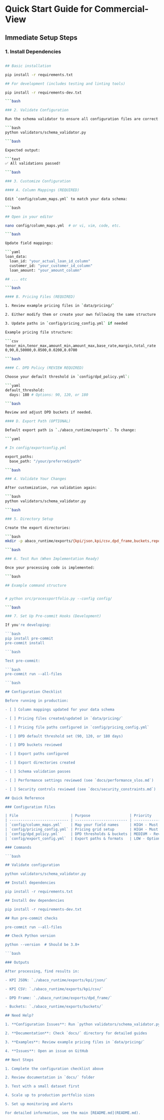 # Quick Start Guide for Commercial-View

## Immediate Setup Steps

### 1. Install Dependencies

```bash

## Basic installation

pip install -r requirements.txt

## For development (includes testing and linting tools)

pip install -r requirements-dev.txt

```bash

### 2. Validate Configuration

Run the schema validator to ensure all configuration files are correct:

```bash
python validators/schema_validator.py

```bash

Expected output:

```text
✅ All validations passed!

```bash

### 3. Customize Configuration

#### A. Column Mappings (REQUIRED)

Edit `config/column_maps.yml` to match your data schema:

```bash

## Open in your editor

nano config/column_maps.yml  # or vi, vim, code, etc.

```bash

Update field mappings:

```yaml
loan_data:
  loan_id: "your_actual_loan_id_column"
  customer_id: "your_customer_id_column"
  loan_amount: "your_amount_column"

## ... etc

```bash

#### B. Pricing Files (REQUIRED)

1. Review example pricing files in `data/pricing/`

2. Either modify them or create your own following the same structure

3. Update paths in `config/pricing_config.yml` if needed

Example pricing file structure:

```csv
tenor_min,tenor_max,amount_min,amount_max,base_rate,margin,total_rate
0,90,0,50000,0.0500,0.0200,0.0700

```bash

#### C. DPD Policy (REVIEW REQUIRED)

Choose your default threshold in `config/dpd_policy.yml`:

```yaml
default_threshold:
  days: 180 # Options: 90, 120, or 180

```bash

Review and adjust DPD buckets if needed.

#### D. Export Path (OPTIONAL)

Default export path is `./abaco_runtime/exports`. To change:

```yaml

# In config/exportconfig.yml

export_paths:
  base_path: "/your/preferred/path"

```bash

### 4. Validate Your Changes

After customization, run validation again:

```bash
python validators/schema_validator.py

```bash

### 5. Directory Setup

Create the export directories:

```bash
mkdir -p abaco_runtime/exports/{kpi/json,kpi/csv,dpd_frame,buckets,reports,archive}

```bash

### 6. Test Run (When Implementation Ready)

Once your processing code is implemented:

```bash

## Example command structure


# python src/processportfolio.py --config config/

```bash

### 7. Set Up Pre-commit Hooks (Development)

If you're developing:

```bash
pip install pre-commit
pre-commit install

```bash

Test pre-commit:

```bash
pre-commit run --all-files

```bash

## Configuration Checklist

Before running in production:

- [ ] Column mappings updated for your data schema

- [ ] Pricing files created/updated in `data/pricing/`

- [ ] Pricing file paths configured in `config/pricing_config.yml`

- [ ] DPD default threshold set (90, 120, or 180 days)

- [ ] DPD buckets reviewed

- [ ] Export paths configured

- [ ] Export directories created

- [ ] Schema validation passes

- [ ] Performance settings reviewed (see `docs/performance_slos.md`)

- [ ] Security controls reviewed (see `docs/security_constraints.md`)

## Quick Reference

### Configuration Files

| File                        | Purpose                  | Priority                 |
| --------------------------- | ------------------------ | ------------------------ |
| `config/column_maps.yml`    | Map your field names     | HIGH - Must customize    |
| `config/pricing_config.yml` | Pricing grid setup       | HIGH - Must configure    |
| `config/dpd_policy.yml`     | DPD thresholds & buckets | MEDIUM - Review required |
| `config/export_config.yml`  | Export paths & formats   | LOW - Optional           |

### Commands

```bash

## Validate configuration

python validators/schema_validator.py

## Install dependencies

pip install -r requirements.txt

## Install dev dependencies

pip install -r requirements-dev.txt

## Run pre-commit checks

pre-commit run --all-files

## Check Python version

python --version  # Should be 3.8+

```bash

### Outputs

After processing, find results in:

- KPI JSON: `./abaco_runtime/exports/kpi/json/`

- KPI CSV: `./abaco_runtime/exports/kpi/csv/`

- DPD Frame: `./abaco_runtime/exports/dpd_frame/`

- Buckets: `./abaco_runtime/exports/buckets/`

## Need Help?

1. **Configuration Issues**: Run `python validators/schema_validator.py` for detailed error messages

2. **Documentation**: Check `docs/` directory for detailed guides

3. **Examples**: Review example pricing files in `data/pricing/`

4. **Issues**: Open an issue on GitHub

## Next Steps

1. Complete the configuration checklist above

2. Review documentation in `docs/` folder

3. Test with a small dataset first

4. Scale up to production portfolio sizes

5. Set up monitoring and alerts

For detailed information, see the main [README.md](README.md).
